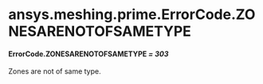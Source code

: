 # ansys.meshing.prime.ErrorCode.ZONESARENOTOFSAMETYPE

<a id="ansys.meshing.prime.ErrorCode.ZONESARENOTOFSAMETYPE"></a>

#### ErrorCode.ZONESARENOTOFSAMETYPE *= 303*

Zones are not of same type.

<!-- !! processed by numpydoc !! -->
